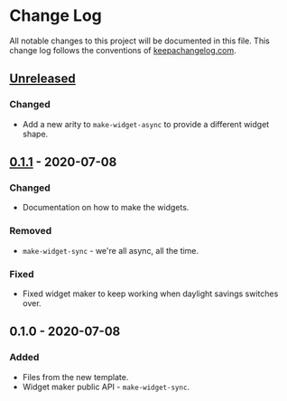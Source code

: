# Change Log
All notable changes to this project will be documented in this file. This change log follows the conventions of [keepachangelog.com](http://keepachangelog.com/).

## [Unreleased]
### Changed
- Add a new arity to `make-widget-async` to provide a different widget shape.

## [0.1.1] - 2020-07-08
### Changed
- Documentation on how to make the widgets.

### Removed
- `make-widget-sync` - we're all async, all the time.

### Fixed
- Fixed widget maker to keep working when daylight savings switches over.

## 0.1.0 - 2020-07-08
### Added
- Files from the new template.
- Widget maker public API - `make-widget-sync`.

[Unreleased]: https://github.com/your-name/mercury/compare/0.1.1...HEAD
[0.1.1]: https://github.com/your-name/mercury/compare/0.1.0...0.1.1
